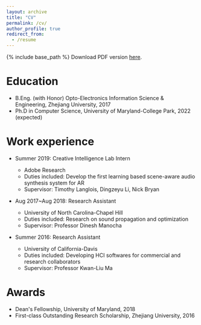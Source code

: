 ```yaml
---
layout: archive
title: "CV"
permalink: /cv/
author_profile: true
redirect_from:
  - /resume
---
```


{% include base_path %}
Download PDF version [here](../files/resume.pdf).

Education
======
* B.Eng. (with Honor) Opto-Electronics Information Science & Engineering, Zhejiang University, 2017
* Ph.D in Computer Science, University of Maryland-College Park, 2022 (expected)

Work experience
======
* Summer 2019: Creative Intelligence Lab Intern
  * Adobe Research
  * Duties included: Develop the first learning based scene-aware audio synthesis system for AR
  * Supervisor: Timothy Langlois, Dingzeyu Li, Nick Bryan

* Aug 2017~Aug 2018: Research Assistant
  * University of North Carolina-Chapel Hill
  * Duties included: Research on sound propagation and optimization
  * Supervisor: Professor Dinesh Manocha

* Summer 2016: Research Assistant
  * University of California-Davis
  * Duties included: Developing HCI softwares for commercial and research collaborators
  * Supervisor: Professor Kwan-Liu Ma
 
Awards
======
* Dean's Fellowship, University of Maryland, 2018
* First-class Outstanding Research Scholarship, Zhejiang University, 2016
